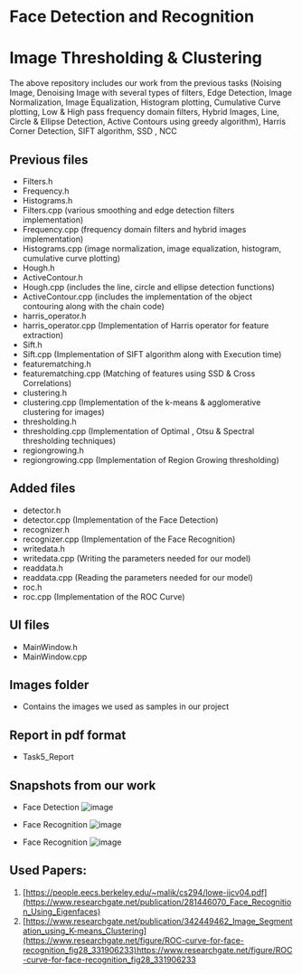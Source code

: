 # Face Detection and Recognition

# Image Thresholding & Clustering

The above repository includes our work from the previous tasks (Noising Image, Denoising Image with several types of filters, Edge Detection, Image Normalization, Image Equalization, Histogram plotting, Cumulative Curve plotting, Low & High pass frequency domain filters, Hybrid Images, Line, Circle & Ellipse Detection, Active Contours using greedy algorithm), Harris Corner Detection, SIFT algorithm, SSD , NCC

## Previous files
- Filters.h
- Frequency.h
- Histograms.h
- Filters.cpp (various smoothing and edge detection filters implementation)
- Frequency.cpp (frequency domain filters and hybrid images implementation)
- Histograms.cpp (image normalization, image equalization, histogram, cumulative curve plotting)
- Hough.h
- ActiveContour.h
- Hough.cpp (includes the line, circle and ellipse detection functions)
- ActiveContour.cpp (includes the implementation of the object contouring along with the chain code)
- harris_operator.h
- harris_operator.cpp (Implementation of Harris operator for feature extraction)
- Sift.h
- Sift.cpp (Implementation of SIFT algorithm along with Execution time)
- featurematching.h
- featurematching.cpp (Matching of features using SSD & Cross Correlations)
- clustering.h
- clustering.cpp (Implementation of the k-means & agglomerative clustering for images)
- thresholding.h
- thresholding.cpp (Implementation of Optimal , Otsu & Spectral thresholding techniques)
- regiongrowing.h
- regiongrowing.cpp (Implementation of Region Growing thresholding)

## Added files
- detector.h
- detector.cpp (Implementation of the Face Detection)
- recognizer.h
- recognizer.cpp (Implementation of the Face Recognition)
- writedata.h
- writedata.cpp (Writing the parameters needed for our model)
- readdata.h
- readdata.cpp (Reading the parameters needed for our model)
- roc.h
- roc.cpp (Implementation of the ROC Curve)




## UI files
- MainWindow.h
- MainWindow.cpp


## Images folder
- Contains the images we used as samples in our project


## Report in pdf format
- Task5_Report


## Snapshots from our work

- Face Detection
![image](https://user-images.githubusercontent.com/93448764/236069187-94105445-c7a8-410f-a4d0-d3b67a61c6b6.png)

- Face Recognition
![image](https://user-images.githubusercontent.com/93448764/236069248-6b9149ff-bac9-458f-9012-dcc3851440ba.png)

- Face Recognition
![image](https://user-images.githubusercontent.com/93448764/236069482-2bed19c5-5e24-40bc-bd03-32377979bf3b.png)




## Used Papers:
1. [https://people.eecs.berkeley.edu/~malik/cs294/lowe-ijcv04.pdf](https://www.researchgate.net/publication/281446070_Face_Recognition_Using_Eigenfaces)
2. [https://www.researchgate.net/publication/342449462_Image_Segmentation_using_K-means_Clustering](https://www.researchgate.net/figure/ROC-curve-for-face-recognition_fig28_331906233)https://www.researchgate.net/figure/ROC-curve-for-face-recognition_fig28_331906233


